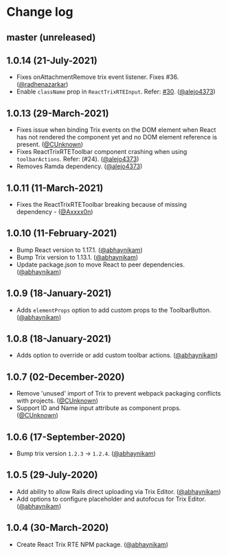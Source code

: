 # Change log

## master (unreleased)

## 1.0.14 (21-July-2021)
* Fixes onAttachmentRemove trix event listener. Fixes #36. ([@radhenazarkar][])
* Enable `className` prop in `ReactTrixRTEInput`. Refer: [#30](/issues/30). ([@alejo4373][])

## 1.0.13 (29-March-2021)
* Fixes issue when binding Trix events on the DOM element when React has not rendered the component yet and no DOM element reference is present. ([@CUnknown][])
* Fixes ReactTrixRTEToolbar component crashing when using `toolbarActions`. Refer: (#24). ([@alejo4373][])
* Removes Ramda dependency. ([@alejo4373][])

## 1.0.11 (11-March-2021)
* Fixes the ReactTrixRTEToolbar breaking because of missing dependency - ([@Axxxx0n][])

## 1.0.10 (11-February-2021)
* Bump React version to 1.17.1. ([@abhaynikam][])
* Bump Trix version to 1.13.1. ([@abhaynikam][])
* Update package.json to move React to peer dependencies. ([@abhaynikam][])

## 1.0.9 (18-January-2021)
* Adds `elementProps` option to add custom props to the ToolbarButton. ([@abhaynikam][])

## 1.0.8 (18-January-2021)
* Adds option to override or add custom toolbar actions. ([@abhaynikam][])

## 1.0.7 (02-December-2020)
* Remove 'unused' import of Trix to prevent webpack packaging conflicts with projects. ([@CUnknown][])
* Support ID and Name input attribute as component props. ([@CUnknown][])

## 1.0.6 (17-September-2020)

* Bump trix version `1.2.3` -> `1.2.4`. ([@abhaynikam][])

## 1.0.5 (29-July-2020)

* Add ability to allow Rails direct uploading via Trix Editor. ([@abhaynikam][])
* Add options to configure placeholder and autofocus for Trix Editor. ([@abhaynikam][])

## 1.0.4 (30-March-2020)

* Create React Trix RTE NPM package. ([@abhaynikam][])

[@abhaynikam]: https://github.com/abhaynikam
[@CUnknown]: https://github.com/CUnknown
[@Axxxx0n]: https://github.com/Axxxx0n
[@alejo4373]: https://github.com/alejo4373
[@radhenazarkar]: https://github.com/radhenazarkar
